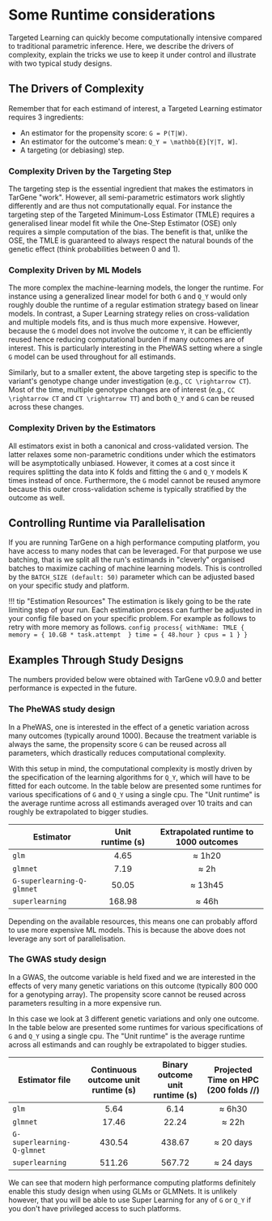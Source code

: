 # Some Runtime considerations

Targeted Learning can quickly become computationally intensive compared to traditional parametric inference. Here, we describe the drivers of complexity, explain the tricks we use to keep it under control and illustrate with two typical study designs.

## The Drivers of Complexity

Remember that for each estimand of interest, a Targeted Learning estimator requires 3 ingredients:

- An estimator for the propensity score: ``G = P(T|W)``.
- An estimator for the outcome's mean: ``Q_Y = \mathbb{E}[Y|T, W]``.
- A targeting (or debiasing) step.

### Complexity Driven by the Targeting Step

The targeting step is the essential ingredient that makes the estimators in TarGene "work". However, all semi-parametric estimators work slightly differently and are thus not computationally equal. For instance the targeting step of the Targeted Minimum-Loss Estimator (TMLE) requires a generalised linear model fit while the One-Step Estimator (OSE) only requires a simple computation of the bias. The benefit is that, unlike the OSE, the TMLE is guaranteed to always respect the natural bounds of the genetic effect (think probabilities between 0 and 1).

### Complexity Driven by ML Models

The more complex the machine-learning models, the longer the runtime. For instance using a generalized linear model for both ``G`` and ``Q_Y`` would only roughly double the runtime of a regular estimation strategy based on linear models. In contrast, a Super Learning strategy relies on cross-validation and multiple models fits, and is thus much more expensive. However, because the ``G`` model does not involve the outcome ``Y``, it can be efficiently reused hence reducing computational burden if many outcomes are of interest. This is particularly interesting in the PheWAS setting where a single ``G`` model can be used throughout for all estimands.

Similarly, but to a smaller extent, the above targeting step is specific to the variant's genotype change under investigation (e.g., ``CC \rightarrow CT``). Most of the time, multiple genotype changes are of interest (e.g., ``CC \rightarrow CT`` and ``CT \rightarrow TT``) and both ``Q_Y`` and ``G`` can be reused across these changes.

### Complexity Driven by the Estimators

All estimators exist in both a canonical and cross-validated version. The latter relaxes some non-parametric conditions under which the estimators will be asymptotically unbiased. However, it comes at a cost since it requires splitting the data into K folds and fitting the ``G`` and ``Q_Y`` models K times instead of once. Furthermore, the ``G`` model cannot be reused anymore because this outer cross-validation scheme is typically stratified by the outcome as well.

## Controlling Runtime via Parallelisation

If you are running TarGene on a high performance computing platform, you have access to many nodes that can be leveraged. For that purpose we use batching, that is we split all the run's estimands in "cleverly" organised batches to maximize caching of machine learning models. This is controlled by the `BATCH_SIZE (default: 50)` parameter which can be adjusted based on your specific study and platform.

!!! tip "Estimation Resources"
    The estimation is likely going to be the rate limiting step of your run. Each estimation process can further be adjusted in your config file based on your specific problem. For example as follows to retry with more memory as follows. 
    ```config
    process{
        withName: TMLE {
            memory = { 10.GB * task.attempt  }
            time = { 48.hour }
            cpus = 1
        }
    }
    ```

## Examples Through Study Designs

The numbers provided below were obtained with TarGene v0.9.0 and better performance is expected in the future.

### The PheWAS study design

In a PheWAS, one is interested in the effect of a genetic variation across many outcomes (typically around 1000). Because the treatment variable is always the same, the propensity score ``G`` can be reused across all parameters, which drastically reduces computational complexity.

With this setup in mind, the computational complexity is mostly driven by the specification of the learning algorithms for ``Q_Y``, which will have to be fitted for each outcome. In the table below are presented some runtimes for various specifications of ``G`` and ``Q_Y`` using a single cpu. The "Unit runtime" is the average runtime across all estimands averaged over 10 traits and can roughly be extrapolated to bigger studies.

| Estimator | Unit runtime (s) | Extrapolated runtime to 1000 outcomes |
| --- | :---: | :---: |
| `glm` | 4.65 | ≈ 1h20 |
| `glmnet` | 7.19 | ≈ 2h |
| `G-superlearning-Q-glmnet` | 50.05| ≈ 13h45 |
| `superlearning` | 168.98 | ≈ 46h |

Depending on the available resources, this means one can probably afford to use more expensive ML models. This is because the above does not leverage any sort of parallelisation.

### The GWAS study design

In a GWAS, the outcome variable is held fixed and we are interested in the effects of very many genetic variations on this outcome (typically 800 000 for a genotyping array). The propensity score cannot be reused across parameters resulting in a more expensive run.

In this case we look at 3 different genetic variations and only one outcome. In the table below are presented some runtimes for various specifications of ``G`` and ``Q_Y`` using a single cpu. The "Unit runtime" is the average runtime across all estimands and can roughly be extrapolated to bigger studies.

| Estimator file | Continuous outcome unit runtime (s) | Binary outcome unit runtime (s) | Projected Time on HPC (200 folds //) |
| --- | :---: | :---: | :---: |
| `glm` | 5.64 | 6.14 | ≈ 6h30 |
| `glmnet` | 17.46 | 22.24 | ≈ 22h |
| `G-superlearning-Q-glmnet` | 430.54 | 438.67 | ≈ 20 days |
| `superlearning` | 511.26 | 567.72 | ≈ 24 days |

We can see that modern high performance computing platforms definitely enable this study design when using GLMs or GLMNets. It is unlikely however, that you will be able to use Super Learning for any of ``G`` or ``Q_Y`` if you don't have privileged access to such platforms.
